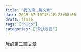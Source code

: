 ```yaml
---
title: "我的第二篇文章"
date: 2023-07-10T15:18:23+08:00
draft: flase
tags: ["hugo"]
categories: ["杂技浅尝"]
---
```

我的第二篇文章

